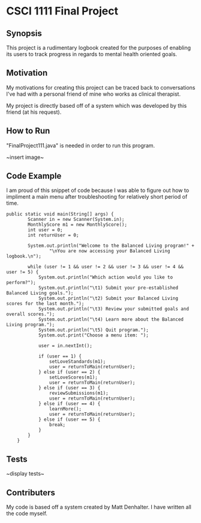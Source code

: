 # CSCI 1111 Final Project

## Synopsis
This project is a rudimentary logbook created for the purposes of enabling its users to track
progress in regards to mental health oriented goals.

## Motivation
My motivations for creating this project can be traced back to conversations I've had with a
personal friend of mine who works as clinical therapist.

My project is directly based off of a system which was developed by this friend (at his request).

## How to Run
"FinalProject111.java" is needed in order to run this program.

~insert image~

## Code Example

I am proud of this snippet of code because I was able to figure out how to impliment a main
menu after troubleshooting for relatively short period of time.
```
public static void main(String[] args) {
		Scanner in = new Scanner(System.in);
		MonthlyScore m1 = new MonthlyScore();
		int user = 0;
		int returnUser = 0;

		System.out.println("Welcome to the Balanced Living program!" +
				"\nYou are now accessing your Balanced Living logbook.\n");

		while (user != 1 && user != 2 && user != 3 && user != 4 && user != 5) {
			System.out.println("Which action would you like to perform?");
			System.out.println("\t1) Submit your pre-established Balanced Living goals.");
			System.out.println("\t2) Submit your Balanced Living scores for the last month.");
			System.out.println("\t3) Review your submitted goals and overall scores.");
			System.out.println("\t4) Learn more about the Balanced Living program.");
			System.out.println("\t5) Quit program.");
			System.out.print("Choose a menu item: ");

			user = in.nextInt();

			if (user == 1) {
				setLoveStandards(m1);
				user = returnToMain(returnUser);
			} else if (user == 2) {
				setLoveScores(m1);
				user = returnToMain(returnUser);
			} else if (user == 3) {
				reviewSubmissions(m1);
				user = returnToMain(returnUser);
			} else if (user == 4) {
				learnMore();
				user = returnToMain(returnUser);
			} else if (user == 5) {
				break;
			}
		}
	}
  ```
  ## Tests
  ~display tests~
  
  ## Contributers
  My code is based off a system created by Matt Denhalter.
  I have written all the code myself.
  
